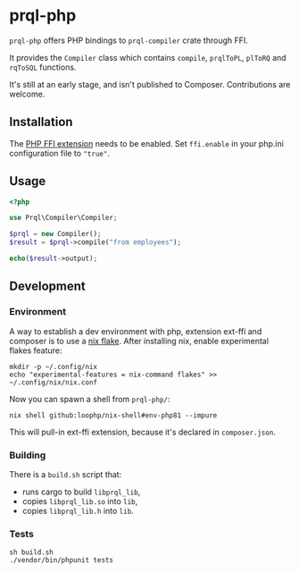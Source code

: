 # prql-php

`prql-php` offers PHP bindings to `prql-compiler` crate through FFI.

It provides the `Compiler` class which contains `compile`, `prqlToPL`, `plToRQ`
and `rqToSQL` functions.

It's still at an early stage, and isn't published to Composer. Contributions are
welcome.

## Installation

The [PHP FFI extension](https://www.php.net/manual/en/book.ffi.php) needs to be
enabled. Set `ffi.enable` in your php.ini configuration file to `"true"`.

## Usage

```php
<?php

use Prql\Compiler\Compiler;

$prql = new Compiler();
$result = $prql->compile("from employees");

echo($result->output);
```

## Development

### Environment

A way to establish a dev environment with php, extension ext-ffi and composer is
to use a [nix flake](https://github.com/loophp/nix-shell). After installing nix,
enable experimental flakes feature:

```
mkdir -p ~/.config/nix
echo "experimental-features = nix-command flakes" >> ~/.config/nix/nix.conf
```

Now you can spawn a shell from `prql-php/`:

```
nix shell github:loophp/nix-shell#env-php81 --impure
```

This will pull-in ext-ffi extension, because it's declared in `composer.json`.

### Building

There is a `build.sh` script that:

- runs cargo to build `libprql_lib`,
- copies `libprql_lib.so` into `lib`,
- copies `libprql_lib.h` into `lib`.

### Tests

```
sh build.sh
./vendor/bin/phpunit tests
```
